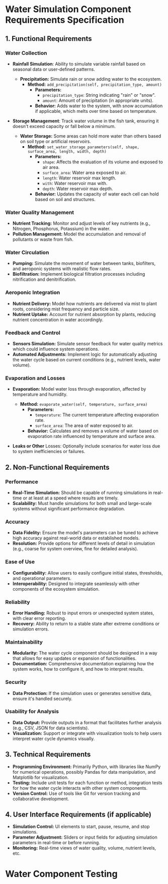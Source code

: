 # Water Simulation Component Requirements Specification

## 1. Functional Requirements

### Water Collection
- **Rainfall Simulation**: Ability to simulate variable rainfall based on seasonal data or user-defined patterns.
  - **Precipitation:** Simulate rain or snow adding water to the ecosystem.
    - **Method:** `add_precipitation(self, precipitation_type, amount)`
      - **Parameters:**
        - `precipitation_type`: String indicating "rain" or "snow".
        - `amount`: Amount of precipitation (in appropriate units).
      - **Behavior:** Adds water to the system, with snow accumulation if applicable, which melts over time based on temperature.

- **Storage Management**: Track water volume in the fish tank, ensuring it doesn't exceed capacity or fall below a minimum.
  - **Water Storage:** Some areas can hold more water than others based on soil type or artificial reservoirs.
    - **Method:** `set_water_storage_parameters(self, shape, surface_area, length, width, depth)`
      - **Parameters:**
        - `shape`: Affects the evaluation of its volume and exposed to air area.
        - `surface_area`: Water area exposed to air.
        - `length`: Water reservoir max length.
        - `with`: Water reservoir max with.
        - `depth`: Water reservoir max depth.
      - **Behavior:** Updates the capacity of water each cell can hold based on soil and structures.

### Water Quality Management
- **Nutrient Tracking:** Monitor and adjust levels of key nutrients (e.g., Nitrogen, Phosphorus, Potassium) in the water.
- **Pollution Management:** Model the accumulation and removal of pollutants or waste from fish.

### Water Circulation
- **Pumping:** Simulate the movement of water between tanks, biofilters, and aeroponic systems with realistic flow rates.
- **Biofiltration:** Implement biological filtration processes including nitrification and denitrification.

### Aeroponic Integration
- **Nutrient Delivery:** Model how nutrients are delivered via mist to plant roots, considering mist frequency and particle size.
- **Nutrient Uptake:** Account for nutrient absorption by plants, reducing nutrient concentration in water accordingly.

### Feedback and Control
- **Sensors Simulation:** Simulate sensor feedback for water quality metrics which could influence system operations.
- **Automated Adjustments:** Implement logic for automatically adjusting the water cycle based on current conditions (e.g., nutrient levels, water volume).

### Evaporation and Losses
- **Evaporation:** Model water loss through evaporation, affected by temperature and humidity.
  - **Method:** `evaporate_water(self, temperature, surface_area)`
    - **Parameters:**
      - `temperature`: The current temperature affecting evaporation rate.
      - `surface_area`: The area of water exposed to air.
    - **Behavior:** Calculates and removes a volume of water based on evaporation rate influenced by temperature and surface area.

- **Leaks or Other** Losses: Optionally include scenarios for water loss due to system inefficiencies or failures.

## 2. Non-Functional Requirements

### Performance
- **Real-Time Simulation:** Should be capable of running simulations in real-time or at least at a speed where results are timely.
- **Scalability:** Must handle simulations for both small and large-scale systems without significant performance degradation.

### Accuracy
- **Data Fidelity:** Ensure the model's parameters can be tuned to achieve high accuracy against real-world data or established models.
- **Resolution:** Provide options for different levels of detail in simulation (e.g., coarse for system overview, fine for detailed analysis).

### Ease of Use
- **Configurability:** Allow users to easily configure initial states, thresholds, and operational parameters.
- **Interoperability:** Designed to integrate seamlessly with other components of the ecosystem simulation.

### Reliability
- **Error Handling:** Robust to input errors or unexpected system states, with clear error reporting.
- **Recovery:** Ability to return to a stable state after extreme conditions or simulation errors.

### Maintainability
- **Modularity:** The water cycle component should be designed in a way that allows for easy updates or expansion of functionalities.
- **Documentation:** Comprehensive documentation explaining how the system works, how to configure it, and how to interpret results.

### Security
- **Data Protection:** If the simulation uses or generates sensitive data, ensure it's handled securely.

### Usability for Analysis
- **Data Output:** Provide outputs in a format that facilitates further analysis (e.g., CSV, JSON for data scientists).
- **Visualization:** Support or integrate with visualization tools to help users interpret water cycle dynamics visually.

## 3. Technical Requirements

- **Programming Environment:** Primarily Python, with libraries like NumPy for numerical operations, possibly Pandas for data manipulation, and Matplotlib for visualization.
- **Testing:** Include unit tests for each function or method, integration tests for how the water cycle interacts with other system components.
- **Version Control:** Use of tools like Git for version tracking and collaborative development.

## 4. User Interface Requirements (if applicable)
- **Simulation Control:** UI elements to start, pause, resume, and stop simulations.
- **Parameter Adjustment:** Sliders or input fields for adjusting simulation parameters in real-time or before running.
- **Monitoring:** Real-time views of water quality, volume, nutrient levels, etc.


# Water Component Testing
